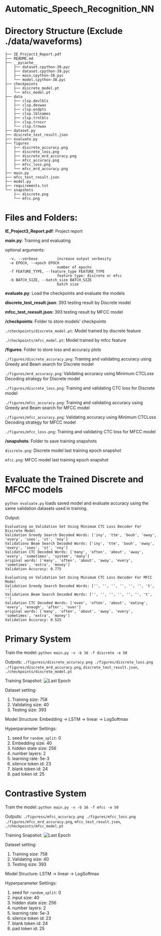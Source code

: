 # Automatic_Speech_Recognition_NN

# Directory Structure (Exclude ./data/waveforms)
```
├── IE_Project3_Report.pdf
├── README.md
├── __pycache__
│   ├── dataset.cpython-38.pyc
│   ├── dataset.cpython-39.pyc
│   ├── main.cpython-38.pyc
│   └── model.cpython-38.pyc
├── checkpoints
│   ├── discrete_model.pt
│   └── mfcc_model.pt
├── data
│   ├── clsp.devlbls
│   ├── clsp.devwav
│   ├── clsp.endpts
│   ├── clsp.lblnames
│   ├── clsp.trnlbls
│   ├── clsp.trnscr
│   └── clsp.trnwav
├── dataset.py
├── discrete_test_result.json
├── evaluate.py
├── figures
│   ├── discrete_accuracy.png
│   ├── discrete_loss.png
│   ├── discrete_mrd_accuracy.png
│   ├── mfcc_accuracy.png
│   ├── mfcc_loss.png
│   └── mfcc_mrd_accuracy.png
├── main.py
├── mfcc_test_result.json
├── model.py
├── requirements.txt
└── snapshots
    ├── discrete.png
    └── mfcc.png
```
# Files and Folders:

**IE_Project3_Report.pdf**: Project report

**main.py**: Training and evaluating

optional arguments:
```
  -v, --verbose         increase output verbosity
  -e EPOCH, --epoch EPOCH
                        number of epochs
  -f FEATURE_TYPE, --feature_type FEATURE_TYPE
                        feature type: discrete or mfcc
  -b BATCH_SIZE, --batch_size BATCH_SIZE
                        batch size
 ```                       

**evaluate.py**: Load the checkpoints and evaluate the models

**discrete_test_result.json**: 393 testing result by Discrete model

**mfcc_test_reesult.json**: 393 testing result by MFCC model

**/checkpoints**: Folder to store models' checkpoints

```./checkpoints/discrete_model.pt```: Model trained by discrete feature

```./checkpoints/mfcc_model.pt```: Model trained by mfcc feature


**/figures**: Folder to store loss and accuracy plots

```./figures/discrete_accuracy.png```: Training and validating accuracy using Greedy and Beam search for Discrete model

```./figures/mrd_accuracy.png```: Validating accuracy using Minimum CTCLoss Decoding strategy for Discrete model

```./figures/discrete_loss.png```: Training and validating CTC loss for Discrete model

```./figures/mfcc_accuracy.png```: Training and validating accuracy using Greedy and Beam search for MFCC model

```./figures/mfcc_accuracy.png```: Validating accuracy using Minimum CTCLoss Decoding strategy for MFCC model

```./figures/mfcc_loss.png```: Training and validating CTC loss for MFCC model

**/snapshots**: Folder to save training snapshots

```discrete.png```: Discrete model last training epoch snapshot

```mfcc.png```: MFCC model last training epoch snapshot

# Evaluate the Trained Discrete and MFCC models

```python evaluate.py``` loads saved model and evaluate accuracy using the same validation datasets used in training.

Output:

```
Evaluating on Validation Set Using Minimum CTC Loss Decoder For Discrete Model
Validation Greedy Search Decoded Words: ['iny', 'ttm', 'bouh', 'oway', 'every', 'soes', 'st', 'nny']
Validationo Beam Search Decoded Words: ['iny', 'ttm', 'bouh', 'oway', 'every', 'soes', 'st', 'nny']
Validation CTC Decoded Words: ['many', 'often', 'about', 'away', 'every', 'sometimes', 'system', 'many']
original words: ['many', 'often', 'about', 'away', 'every', 'sometimes', 'extra', 'money']
Validation Accuracy: 0.775

Evaluating on Validation Set Using Minimum CTC Loss Decoder For MFCC Model
Validation Greedy Search Decoded Words: ['', '', '', '', '', '', 't', '']
Validationo Beam Search Decoded Words: ['', '', '', '', '', '', 't', '']
Validation CTC Decoded Words: ['even', 'often', 'about', 'eating', 'every', 'enough', 'after', 'over']
original words: ['many', 'often', 'about', 'away', 'every', 'sometimes', 'extra', 'money']
Validation Accuracy: 0.525
```


# Primary System

Train the model: ```python main.py -v -b 16 -f discrete -e 50```

Outputs:  ```./figuress/discrete_accuracy.png ./figures/discrete_loss.png ./figures/discrete_mrd_accuracy.png```, ```discrete_test_result.json```, ```./checkpoints/discrete_model.pt```

Training Snapshot:
![Last Epoch](/snapshots/discrete.png)

Dataset setting:
1. Training size: 758
2. Validating size: 40
3. Testing size: 393

Model Structure:
Embedding -> LSTM -> linear -> LogSoftmax

Hyperparameter Settings: 
1. seed for ```random_split```: 0
2. Embedding size: 40
3. hidden state size: 256
4. number layers: 2
5. learning rate: 5e-3
6. silence token id: 23
7. blank token id: 24
8. pad token id: 25


# Contrastive System

Train the model: ```python main.py -v -b 16 -f mfcc -e 50```

Outputs:  ```./figuress/mfcc_accuracy.png ./figures/mfcc_loss.png ./figures/mfcc_mrd_accuracy.png```, ```mfcc_test_result.json```, ```./checkpoints/mfcc_model.pt```

Training Snapshot:
![Last Epoch](/snapshots/mfcc.png)

Dataset setting:
1. Training size: 758
2. Validating size: 40
3. Testing size: 393

Model Structure:
LSTM -> linear -> LogSoftmax

Hyperparameter Settings:
1. seed for ```random_split```: 0
2. input size: 40
3. hidden state size: 256
4. number layers: 2
5. learning rate: 5e-3
6. silence token id: 23
7. blank token id: 24
8. pad token id: 25

